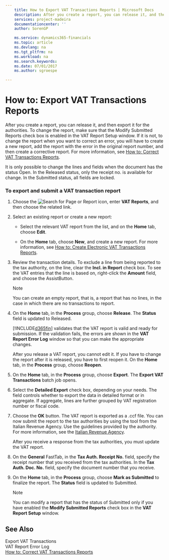 ```yaml
---
    title: How to Export VAT Transactions Reports | Microsoft Docs
    description: After you create a report, you can release it, and then export it for the authorities. To change the report, make sure that the Modify Submitted Reports check box is enabled in the VAT Report Setup window. If it is not, to change the report when you want to correct an error, you will have to create a new report, add the report with the error in the original report number, and then create a corrective report. For more information, see [How to: Correct VAT Transactions Reports](how-to-correct-vat-transactions-reports.md).
    services: project-madeira
    documentationcenter: ''
    author: SorenGP

    ms.service: dynamics365-financials
    ms.topic: article
    ms.devlang: na
    ms.tgt_pltfrm: na
    ms.workload: na
    ms.search.keywords:
    ms.date: 07/01/2017
    ms.author: sgroespe

---
```

# How to: Export VAT Transactions Reports
After you create a report, you can release it, and then export it for the authorities. To change the report, make sure that the Modify Submitted Reports check box is enabled in the VAT Report Setup window. If it is not, to change the report when you want to correct an error, you will have to create a new report, add the report with the error in the original report number, and then create a corrective report. For more information, see [How to: Correct VAT Transactions Reports](how-to-correct-vat-transactions-reports.md).  
  
 It is only possible to change the lines and fields when the document has the status Open. In the Released status, only the receipt no. is available for change. In the Submitted status, all fields are locked.  
  
### To export and submit a VAT transaction report  
  
1.  Choose the ![Search for Page or Report](media/ui-search/search_small.png "Search for Page or Report icon") icon, enter **VAT Reports**, and then choose the related link.  
  
2.  Select an existing report or create a new report:  
  
    -   Select the relevant VAT report from the list, and on the **Home** tab, choose **Edit**.  
  
    -   On the **Home** tab, choose **New**, and create a new report. For more information, see [How to: Create Electronic VAT Transactions Reports](how-to-create-electronic-vat-transactions-reports.md).  
  
3.  Review the transaction details. To exclude a line from being reported to the tax authority, on the line, clear the **Incl. in Report** check box. To see the VAT entries that the line is based on, right-click the **Amount** field, and choose the AssistButton.  
  
    > [!NOTE]  
    >  You can create an empty report, that is, a report that has no lines, in the case in which there are no transactions to report.  
  
4.  On the **Home** tab, in the **Process** group, choose **Release**. The **Status** field is updated to Released.  
  
     [!INCLUDE[d365fin](includes/d365fin_md.md)] validates that the VAT report is valid and ready for submission. If the validation fails, the errors are shown in the **VAT Report Error Log** window so that you can make the appropriate changes.  
  
     After you release a VAT report, you cannot edit it. If you have to change the report after it is released, you have to first reopen it. On the **Home** tab, in the **Process** group, choose **Reopen**.  
  
5.  On the **Home** tab, in the **Process** group, choose **Export**. The **Export VAT Transactions** batch job opens.  
  
6.  Select the **Detailed Export** check box, depending on your needs. The field controls whether to export the data in detailed format or in aggregate. If aggregate, lines are further grouped by VAT registration number or fiscal code.  
  
7.  Choose the **OK** button. The VAT report is exported as a .ccf file. You can now submit the report to the tax authorities by using the tool from the Italian Revenue Agency. Use the guidelines provided by the authority. For more information, see the [Italian Revenue Agency](http://go.microsoft.com/fwlink/?LinkID=206524).  
  
     After you receive a response from the tax authorities, you must update the VAT report.  
  
8.  On the **General** FastTab, in the **Tax Auth. Receipt No.** field, specify the receipt number that you received from the tax authorities. In the **Tax Auth. Doc. No.** field, specify the document number that you receive.  
  
9. On the **Home** tab, in the **Process** group, choose **Mark as Submitted** to finalize the report. The **Status** field is updated to Submitted.  
  
    > [!NOTE]  
    >  You can modify a report that has the status of Submitted only if you have enabled the **Modify Submitted Reports** check box in the **VAT Report Setup** window.  
  
## See Also  
 Export VAT Transactions   
 VAT Report Error Log   
 [How to: Correct VAT Transactions Reports](how-to-correct-vat-transactions-reports.md)